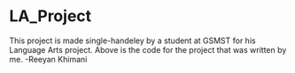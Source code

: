 # LA_Project
This project is made single-handeley by a student at GSMST for his Language Arts project. Above is the code for the project that was written by me.
-Reeyan Khimani
